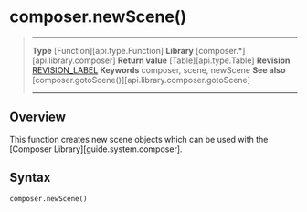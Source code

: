 # composer.newScene()

> --------------------- ------------------------------------------------------------------------------------------
> __Type__              [Function][api.type.Function]
> __Library__           [composer.*][api.library.composer]
> __Return value__      [Table][api.type.Table]
> __Revision__          [REVISION_LABEL](REVISION_URL)
> __Keywords__          composer, scene, newScene
> __See also__          [composer.gotoScene()][api.library.composer.gotoScene]
> --------------------- ------------------------------------------------------------------------------------------


## Overview

This function creates new scene objects which can be used with the [Composer Library][guide.system.composer].


## Syntax

	composer.newScene()
